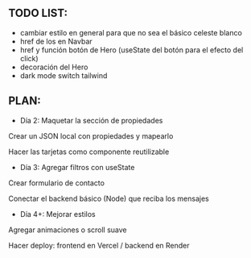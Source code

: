 ## TODO LIST:

- cambiar estilo en general para que no sea el básico celeste blanco
- href de los <a> en Navbar
- href y función botón de Hero (useState del botón para el efecto del click)
- decoración del Hero
- dark mode switch tailwind




## PLAN: 

- Día 2:
Maquetar la sección de propiedades

Crear un JSON local con propiedades y mapearlo

Hacer las tarjetas como componente reutilizable

- Día 3:
Agregar filtros con useState

Crear formulario de contacto

Conectar el backend básico (Node) que reciba los mensajes

- Día 4+:
Mejorar estilos

Agregar animaciones o scroll suave

Hacer deploy: frontend en Vercel / backend en Render